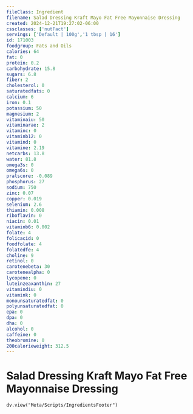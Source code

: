 ```yaml
---
fileClass: Ingredient
filename: Salad Dressing Kraft Mayo Fat Free Mayonnaise Dressing
created: 2024-12-21T19:27:02-06:00
cssclasses: ['nutFact']
servings: ['Default | 100g','1 tbsp | 16']
id: 171003
foodgroup: Fats and Oils
calories: 64
fat: 0
protein: 0.2
carbohydrate: 15.8
sugars: 6.8
fiber: 2
cholesterol: 0
saturatedfats: 0
calcium: 6
iron: 0.1
potassium: 50
magnesium: 2
vitaminaiu: 50
vitaminarae: 2
vitaminc: 0
vitaminb12: 0
vitamind: 0
vitamine: 2.19
netcarbs: 13.8
water: 81.8
omega3s: 0
omega6s: 0
pralscore: -0.089
phosphorus: 27
sodium: 750
zinc: 0.07
copper: 0.019
selenium: 2.6
thiamin: 0.008
riboflavin: 0
niacin: 0.01
vitaminb6: 0.002
folate: 4
folicacid: 0
foodfolate: 4
folatedfe: 4
choline: 9
retinol: 0
carotenebeta: 30
carotenealpha: 0
lycopene: 0
luteinzeaxanthin: 27
vitamindiu: 0
vitamink: 0
monounsaturatedfat: 0
polyunsaturatedfat: 0
epa: 0
dpa: 0
dha: 0
alcohol: 0
caffeine: 0
theobromine: 0
200calorieweight: 312.5
---
```


# Salad Dressing Kraft Mayo Fat Free Mayonnaise Dressing

```dataviewjs
dv.view("Meta/Scripts/IngredientsFooter")
```